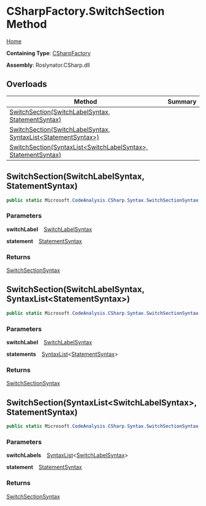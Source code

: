 # CSharpFactory\.SwitchSection Method

[Home](../../../../README.md)

**Containing Type**: [CSharpFactory](../README.md)

**Assembly**: Roslynator\.CSharp\.dll

## Overloads

| Method | Summary |
| ------ | ------- |
| [SwitchSection(SwitchLabelSyntax, StatementSyntax)](#Roslynator_CSharp_CSharpFactory_SwitchSection_Microsoft_CodeAnalysis_CSharp_Syntax_SwitchLabelSyntax_Microsoft_CodeAnalysis_CSharp_Syntax_StatementSyntax_) | |
| [SwitchSection(SwitchLabelSyntax, SyntaxList\<StatementSyntax>)](#Roslynator_CSharp_CSharpFactory_SwitchSection_Microsoft_CodeAnalysis_CSharp_Syntax_SwitchLabelSyntax_Microsoft_CodeAnalysis_SyntaxList_Microsoft_CodeAnalysis_CSharp_Syntax_StatementSyntax__) | |
| [SwitchSection(SyntaxList\<SwitchLabelSyntax>, StatementSyntax)](#Roslynator_CSharp_CSharpFactory_SwitchSection_Microsoft_CodeAnalysis_SyntaxList_Microsoft_CodeAnalysis_CSharp_Syntax_SwitchLabelSyntax__Microsoft_CodeAnalysis_CSharp_Syntax_StatementSyntax_) | |

## SwitchSection\(SwitchLabelSyntax, StatementSyntax\) <a name="Roslynator_CSharp_CSharpFactory_SwitchSection_Microsoft_CodeAnalysis_CSharp_Syntax_SwitchLabelSyntax_Microsoft_CodeAnalysis_CSharp_Syntax_StatementSyntax_"></a>

```csharp
public static Microsoft.CodeAnalysis.CSharp.Syntax.SwitchSectionSyntax SwitchSection(Microsoft.CodeAnalysis.CSharp.Syntax.SwitchLabelSyntax switchLabel, Microsoft.CodeAnalysis.CSharp.Syntax.StatementSyntax statement)
```

### Parameters

**switchLabel** &ensp; [SwitchLabelSyntax](https://docs.microsoft.com/en-us/dotnet/api/microsoft.codeanalysis.csharp.syntax.switchlabelsyntax)

**statement** &ensp; [StatementSyntax](https://docs.microsoft.com/en-us/dotnet/api/microsoft.codeanalysis.csharp.syntax.statementsyntax)

### Returns

[SwitchSectionSyntax](https://docs.microsoft.com/en-us/dotnet/api/microsoft.codeanalysis.csharp.syntax.switchsectionsyntax)

## SwitchSection\(SwitchLabelSyntax, SyntaxList\<StatementSyntax>\) <a name="Roslynator_CSharp_CSharpFactory_SwitchSection_Microsoft_CodeAnalysis_CSharp_Syntax_SwitchLabelSyntax_Microsoft_CodeAnalysis_SyntaxList_Microsoft_CodeAnalysis_CSharp_Syntax_StatementSyntax__"></a>

```csharp
public static Microsoft.CodeAnalysis.CSharp.Syntax.SwitchSectionSyntax SwitchSection(Microsoft.CodeAnalysis.CSharp.Syntax.SwitchLabelSyntax switchLabel, Microsoft.CodeAnalysis.SyntaxList<Microsoft.CodeAnalysis.CSharp.Syntax.StatementSyntax> statements)
```

### Parameters

**switchLabel** &ensp; [SwitchLabelSyntax](https://docs.microsoft.com/en-us/dotnet/api/microsoft.codeanalysis.csharp.syntax.switchlabelsyntax)

**statements** &ensp; [SyntaxList](https://docs.microsoft.com/en-us/dotnet/api/microsoft.codeanalysis.syntaxlist-1)\<[StatementSyntax](https://docs.microsoft.com/en-us/dotnet/api/microsoft.codeanalysis.csharp.syntax.statementsyntax)>

### Returns

[SwitchSectionSyntax](https://docs.microsoft.com/en-us/dotnet/api/microsoft.codeanalysis.csharp.syntax.switchsectionsyntax)

## SwitchSection\(SyntaxList\<SwitchLabelSyntax>, StatementSyntax\) <a name="Roslynator_CSharp_CSharpFactory_SwitchSection_Microsoft_CodeAnalysis_SyntaxList_Microsoft_CodeAnalysis_CSharp_Syntax_SwitchLabelSyntax__Microsoft_CodeAnalysis_CSharp_Syntax_StatementSyntax_"></a>

```csharp
public static Microsoft.CodeAnalysis.CSharp.Syntax.SwitchSectionSyntax SwitchSection(Microsoft.CodeAnalysis.SyntaxList<Microsoft.CodeAnalysis.CSharp.Syntax.SwitchLabelSyntax> switchLabels, Microsoft.CodeAnalysis.CSharp.Syntax.StatementSyntax statement)
```

### Parameters

**switchLabels** &ensp; [SyntaxList](https://docs.microsoft.com/en-us/dotnet/api/microsoft.codeanalysis.syntaxlist-1)\<[SwitchLabelSyntax](https://docs.microsoft.com/en-us/dotnet/api/microsoft.codeanalysis.csharp.syntax.switchlabelsyntax)>

**statement** &ensp; [StatementSyntax](https://docs.microsoft.com/en-us/dotnet/api/microsoft.codeanalysis.csharp.syntax.statementsyntax)

### Returns

[SwitchSectionSyntax](https://docs.microsoft.com/en-us/dotnet/api/microsoft.codeanalysis.csharp.syntax.switchsectionsyntax)

